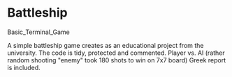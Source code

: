 # Battleship
Basic_Terminal_Game

A simple battleship game creates as an educational project from the university.
The code is tidy, protected and commented. Player vs. AI (rather random shooting "enemy" took 180 shots to win on 7x7 board)
Greek report is included.
